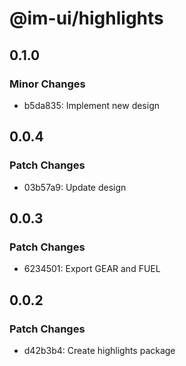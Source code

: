# @im-ui/highlights

## 0.1.0

### Minor Changes

- b5da835: Implement new design

## 0.0.4

### Patch Changes

- 03b57a9: Update design

## 0.0.3

### Patch Changes

- 6234501: Export GEAR and FUEL

## 0.0.2

### Patch Changes

- d42b3b4: Create highlights package
